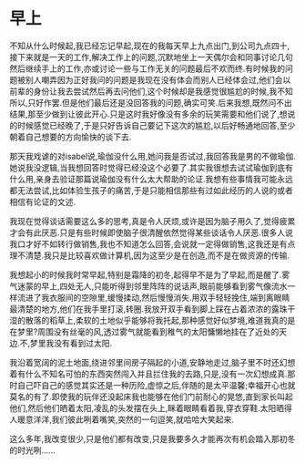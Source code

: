 # 早上

不知从什么时候起,我已经忘记早起,现在的我每天早上九点出门,到公司九点四十,接下来就是一天的工作,解决工作上的问题,沉默地坐上一天偶尔会和同事讨论几句然后继续手上的工作,亦或讨论一些与工作无关的问题最后不欢而终.有时候我的问题被别人嘲弄因为正好我问的问题是我现在没有体会而别人已经体会过,他们会以前辈的身份让我去尝试然后再去问他们,这个时候却是我感觉很尴尬的时候,我不知所以,只好作罢.但是他们最后还是没回答我的问题,确实可笑.后来我想,既然问不出结果,那至少做到让彼此开心.只是这时我好像没有多余的玩笑需要和他们说了,想说的时候感觉已经晚了,于是只好告诉自己要记下这次的尴尬,以后好畅通地回答,至少朝着自己想要的方向愉快的谈下去.

那天我戏谑的对isabel说,瑜伽没什么用,她问我是否试过,我回答我是男的不做瑜伽.她说我没逻辑,当我想回答时觉得已经没这个必要了.其实我很想去试试瑜伽到底有什么用,亲身去验证那篇说瑜伽没有什么太大帮助的论证.我想有些事情我可能永远都无法尝试,比如体验生孩子的痛苦,于是只能相信那些有过如此经历的人说的或者相信有论证的文述.

我现在觉得谈话需要这么多的思考,真是令人厌烦,或许是因为脑子用久了,觉得疲累才会有此厌恶.只是有些时候即使脑子很清醒依然觉得某些谈话令人厌恶.很多人说我口才好不如转行做销售,我也不知道怎么回答,会说就一定得做销售,这我还是有点理不清楚.我只是比较喜欢做计算机,因为这至少是在创造,而不是在做资源的传输.

我想起小的时候我时常早起,特别是霜降的初冬,起得早不是为了早起,而是醒了.雾气迷蒙的早上,四处无人,只能听得到邻里阵阵的说话声,眼前能够看到雾气像流水一样流进了我衣服间的空隙里,缓慢揉动,然后慢慢消失.用双手轻轻挽住,端到离眼睛最清楚的地方,他们在我手里打滚,转圈.我放开双手看到脚上踩在占着浓浓的露珠干湿的散落的稻草上,柔软的土地似乎能够将我托起,那种感觉好似梦境,难道我真的是在梦里?周围没有丝毫的风,透过雾气就能看到稚气的太阳慵懒地挂在了近处的天边.不,梦里我没有看到过太阳.

我沿着宽阔的泥土地面,绕进邻里间房子隔起的小道,安静地走过,脑子里不时还幻想着有什么不知名可怕的东西突然闯入并且拦住我的去路,只是,没有一次幻想成真.那时自己吓自己的感觉其实还是一种历险,虚惊之后,伴随的是太平温馨;幸福开心也就莫名的有了.即使我的玩伴还没起床我也能够在他们门前耐心的晃悠,直到家长叫起他们,然后他们晒着太阳,凌乱的头发摆在头上,眯着眼睛看着我,穿衣穿鞋.太阳晒得人暖意洋洋,我们彼此咧着嘴笑,突然的一句逗笑,就哈哈大笑起来.

这么多年,我改变很少,只是他们都有改变,只是我要多久才能再次有机会踏入那初冬的时光咧......

